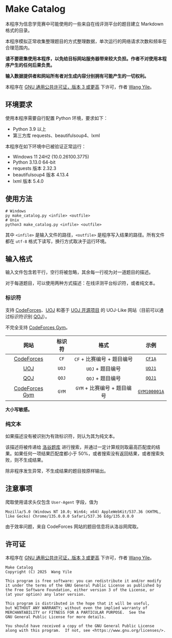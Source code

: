 # Make Catalog

本程序为信息学竞赛中可能使用的一些来自在线评测平台的题目建立 Markdown 格式的目录。

本程序模拟正常收集整理题目的方式整理数据，单次运行的网络请求次数和频率在合理范围内。

**请不要密集使用本程序，以免给目标网站服务器带来较大负担。作者不对使用本程序产生的任何后果负责。**

**输入数据提供者和网站所有者对生成内容分别拥有可能产生的一切权利。**

本程序在 [GNU 通用公共许可证，版本 3 或更高](https://www.gnu.org/licenses) 下许可，作者 [Wang Yile](https://github.com/Wang-Yile)。

## 环境要求

使用本程序需要自行配置 Python 环境，要求如下：

- Python 3.9 以上
- 第三方库 requests、beautifulsoup4、lxml

本程序在如下环境中已被验证正常运行：

- Windows 11 24H2 (10.0.26100.3775)
- Python 3.13.0 64-bit
- requests 版本 2.32.3
- beautifulsoup4 版本 4.13.4
- lxml 版本 5.4.0

## 使用方法

```
# Windows
py make_catalog.py <infile> <outfile>
# Unix
python3 make_catalog.py <infile> <outfile>
```

其中 `<infile>` 是输入文件的路径，`<outfile>` 是程序写入结果的路径。所有文件都在 `utf-8` 格式下读写，换行方式取决于运行环境。

## 输入格式

输入文件包含若干行，空行将被忽略，其余每一行视为对一道题目的描述。

对于每道题目，可以使用两种方式描述：在线评测平台标识符，或者纯文本。

### 标识符

支持 [CodeForces](https://codeforces.com)、[UOJ](https://uoj.ac) 和基于 [UOJ 开源项目](https://github.com/vfleaking/uoj) 的 UOJ-Like 网站（目前可以通过标识符识别 [QOJ](https://qoj.ac)）。

不完全支持 [CodeForces Gym](https://codeforces.com/gyms)。

| 网站 | 标识符 | 格式 | 示例 |
|:-:|:-:|:-:|:-:|
| [CodeForces](https://codeforces.com) | `CF` | `CF` + 比赛编号 + 题目编号 | [`CF1A`](https://codeforces.com/contest/1/problem/A) |
| [UOJ](https://uoj.ac) | `UOJ` | `UOJ` + 题目编号 | [`UOJ1`](https://uoj.ac/problem/1) |
| [QOJ](https://qoj.ac) | `QOJ` | `QOJ` + 题目编号 | [`QOJ1`](https://qoj.ac/problem/1) |
| [CodeForces Gym](https://codeforces.com/gyms) | `GYM` | `GYM` + 比赛编号 + 题目编号 | [`GYM100001A`](https://codeforces.com/gym/100001/problem/A) |

**大小写敏感。**

### 纯文本

如果描述没有被识别为有效标识符，则认为其为纯文本。

该描述将被传递给 [洛谷题库](https://www.luogu.com.cn/problem/list) 进行搜索，并通过一定计算规则取最高匹配度的结果。如果任何一项结果匹配度都小于 50%，或者搜索没有返回结果，或者搜索失败，则不生成结果。

除非程序发生异常，不生成结果的题目按原样输出。

## 注意事项

爬取使用请求头仅包含 `User-Agent` 字段，值为

```
Mozilla/5.0 (Windows NT 10.0; Win64; x64) AppleWebKit/537.36 (KHTML, like Gecko) Chrome/135.0.0.0 Safari/537.36 Edg/135.0.0.0
```

由于效率问题，来自 CodeForces 网站的题目信息将从洛谷网爬取。

## 许可证

本程序在 [GNU 通用公共许可证，版本 3 或更高](https://www.gnu.org/licenses) 下许可，作者 [Wang Yile](https://github.com/Wang-Yile)。

```
Make Catalog
Copyright (C) 2025  Wang Yile

This program is free software: you can redistribute it and/or modify
it under the terms of the GNU General Public License as published by
the Free Software Foundation, either version 3 of the License, or
(at your option) any later version.

This program is distributed in the hope that it will be useful,
but WITHOUT ANY WARRANTY; without even the implied warranty of
MERCHANTABILITY or FITNESS FOR A PARTICULAR PURPOSE.  See the
GNU General Public License for more details.

You should have received a copy of the GNU General Public License
along with this program.  If not, see <https://www.gnu.org/licenses/>.
```
